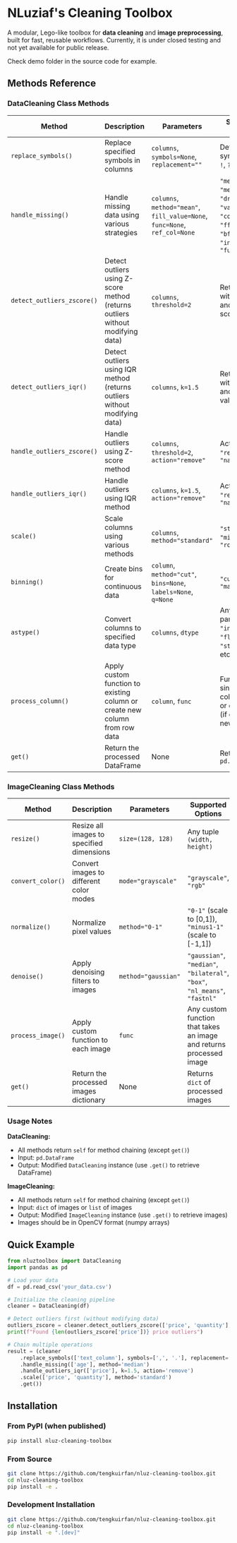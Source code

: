 # NLuziaf's Cleaning Toolbox

A modular, Lego-like toolbox for **data cleaning** and **image preprocessing**, built for fast, reusable workflows. Currently, it is under closed testing and not yet available for public release.

Check demo folder in the source code for example.

## Methods Reference

### DataCleaning Class Methods

| Method | Description | Parameters | Supported Options |
|--------|-------------|------------|-------------------|
| `replace_symbols()` | Replace specified symbols in columns | `columns`, `symbols=None`, `replacement=""` | Default symbols: `,`, `.`, `!`, `?`, `$`, `%`, `&` |
| `handle_missing()` | Handle missing data using various strategies | `columns`, `method="mean"`, `fill_value=None`, `func=None`, `ref_col=None` | `"mean"`, `"median"`, `"drop"`, `"value"`, `"column"`, `"ffill"`, `"bfill"`, `"interpolate"`, `"function"` |
| `detect_outliers_zscore()` | Detect outliers using Z-score method (returns outliers without modifying data) | `columns`, `threshold=2` | Returns dict with outliers and their Z-scores |
| `detect_outliers_iqr()` | Detect outliers using IQR method (returns outliers without modifying data) | `columns`, `k=1.5` | Returns dict with outliers and boundary values |
| `handle_outliers_zscore()` | Handle outliers using Z-score method | `columns`, `threshold=2`, `action="remove"` | Actions: `"remove"`, `"nan"` |
| `handle_outliers_iqr()` | Handle outliers using IQR method | `columns`, `k=1.5`, `action="remove"` | Actions: `"remove"`, `"nan"` |
| `scale()` | Scale columns using various methods | `columns`, `method="standard"` | `"standard"`, `"minmax"`, `"robust"` |
| `binning()` | Create bins for continuous data | `column`, `method="cut"`, `bins=None`, `labels=None`, `q=None` | `"cut"`, `"qcut"`, `"mapping"` |
| `astype()` | Convert columns to specified data type | `columns`, `dtype` | Any valid pandas dtype: `"int"`, `"float"`, `"str"`, `"bool"`, etc. |
| `process_column()` | Apply custom function to existing column or create new column from row data | `column`, `func` | Function takes single value (if column exists) or entire row (if creating new column) |
| `get()` | Return the processed DataFrame | None | Returns `pd.DataFrame` |

### ImageCleaning Class Methods

| Method | Description | Parameters | Supported Options |
|--------|-------------|------------|-------------------|
| `resize()` | Resize all images to specified dimensions | `size=(128, 128)` | Any tuple `(width, height)` |
| `convert_color()` | Convert images to different color modes | `mode="grayscale"` | `"grayscale"`, `"rgb"` |
| `normalize()` | Normalize pixel values | `method="0-1"` | `"0-1"` (scale to [0,1]), `"minus1-1"` (scale to [-1,1]) |
| `denoise()` | Apply denoising filters to images | `method="gaussian"` | `"gaussian"`, `"median"`, `"bilateral"`, `"box"`, `"nl_means"`, `"fastnl"` |
| `process_image()` | Apply custom function to each image | `func` | Any custom function that takes an image and returns processed image |
| `get()` | Return the processed images dictionary | None | Returns `dict` of processed images |

### Usage Notes

**DataCleaning:**
- All methods return `self` for method chaining (except `get()`)
- Input: `pd.DataFrame`
- Output: Modified `DataCleaning` instance (use `.get()` to retrieve DataFrame)

**ImageCleaning:**
- All methods return `self` for method chaining (except `get()`)
- Input: `dict` of images or `list` of images
- Output: Modified `ImageCleaning` instance (use `.get()` to retrieve images)
- Images should be in OpenCV format (numpy arrays)

## Quick Example

```python
from nluztoolbox import DataCleaning
import pandas as pd

# Load your data
df = pd.read_csv('your_data.csv')

# Initialize the cleaning pipeline
cleaner = DataCleaning(df)

# Detect outliers first (without modifying data)
outliers_zscore = cleaner.detect_outliers_zscore(['price', 'quantity'], threshold=2.5)
print(f"Found {len(outliers_zscore['price'])} price outliers")

# Chain multiple operations
result = (cleaner
    .replace_symbols(['text_column'], symbols=[',', '.'], replacement='')
    .handle_missing(['age'], method='median')
    .handle_outliers_iqr(['price'], k=1.5, action='remove')
    .scale(['price', 'quantity'], method='standard')
    .get())
```

## Installation

### From PyPI (when published)
```bash
pip install nluz-cleaning-toolbox
```

### From Source
```bash
git clone https://github.com/tengkuirfan/nluz-cleaning-toolbox.git
cd nluz-cleaning-toolbox
pip install -e .
```

### Development Installation
```bash
git clone https://github.com/tengkuirfan/nluz-cleaning-toolbox.git
cd nluz-cleaning-toolbox
pip install -e ".[dev]"
```
